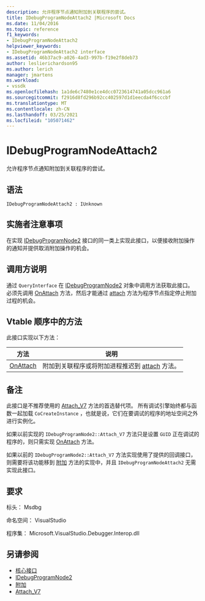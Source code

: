 ```yaml
---
description: 允许程序节点通知附加到关联程序的尝试。
title: IDebugProgramNodeAttach2 |Microsoft Docs
ms.date: 11/04/2016
ms.topic: reference
f1_keywords:
- IDebugProgramNodeAttach2
helpviewer_keywords:
- IDebugProgramNodeAttach2 interface
ms.assetid: 46b37ac9-a026-4ad3-997b-f19e2f8deb73
author: leslierichardson95
ms.author: lerich
manager: jmartens
ms.workload:
- vssdk
ms.openlocfilehash: 1a1de6c7480e1ce4dcc0723614741a05dcc961a6
ms.sourcegitcommit: f2916d8fd296b92cc402597d1d1eecda4f6cccbf
ms.translationtype: MT
ms.contentlocale: zh-CN
ms.lasthandoff: 03/25/2021
ms.locfileid: "105071462"
---
```

# <a name="idebugprogramnodeattach2"></a>IDebugProgramNodeAttach2
允许程序节点通知附加到关联程序的尝试。

## <a name="syntax"></a>语法

```
IDebugProgramNodeAttach2 : IUnknown
```

## <a name="notes-for-implementers"></a>实施者注意事项
 在实现 [IDebugProgramNode2](../../../extensibility/debugger/reference/idebugprogramnode2.md) 接口的同一类上实现此接口，以便接收附加操作的通知并提供取消附加操作的机会。

## <a name="notes-for-callers"></a>调用方说明
 通过 `QueryInterface` 在 [IDebugProgramNode2](../../../extensibility/debugger/reference/idebugprogramnode2.md) 对象中调用方法获取此接口。 必须先调用 [OnAttach](../../../extensibility/debugger/reference/idebugprogramnodeattach2-onattach.md) 方法，然后才能通过 [attach](../../../extensibility/debugger/reference/idebugengine2-attach.md) 方法为程序节点指定停止附加过程的机会。

## <a name="methods-in-vtable-order"></a>Vtable 顺序中的方法
 此接口实现以下方法：

|方法|说明|
|------------|-----------------|
|[OnAttach](../../../extensibility/debugger/reference/idebugprogramnodeattach2-onattach.md)|附加到关联程序或将附加进程推迟到 [attach](../../../extensibility/debugger/reference/idebugengine2-attach.md) 方法。|

## <a name="remarks"></a>备注
 此接口是不推荐使用的 [Attach_V7](../../../extensibility/debugger/reference/idebugprogramnode2-attach-v7.md) 方法的首选替代项。 所有调试引擎始终都与函数一起加载 `CoCreateInstance` ，也就是说，它们在要调试的程序的地址空间之外进行实例化。

 如果以前实现的 `IDebugProgramNode2::Attach_V7` 方法只是设置 `GUID` 正在调试的程序的，则只需实现 [OnAttach](../../../extensibility/debugger/reference/idebugprogramnodeattach2-onattach.md) 方法。

 如果以前的 `IDebugProgramNode2::Attach_V7` 方法实现使用了提供的回调接口，则需要将该功能移到 [附加](../../../extensibility/debugger/reference/idebugengine2-attach.md) 方法的实现中，并且 `IDebugProgramNodeAttach2` 无需实现此接口。

## <a name="requirements"></a>要求
 标头： Msdbg

 命名空间： VisualStudio

 程序集： Microsoft.VisualStudio.Debugger.Interop.dll

## <a name="see-also"></a>另请参阅
- [核心接口](../../../extensibility/debugger/reference/core-interfaces.md)
- [IDebugProgramNode2](../../../extensibility/debugger/reference/idebugprogramnode2.md)
- [附加](../../../extensibility/debugger/reference/idebugengine2-attach.md)
- [Attach_V7](../../../extensibility/debugger/reference/idebugprogramnode2-attach-v7.md)
